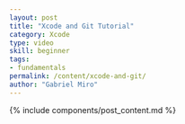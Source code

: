 ```yaml
---
layout: post
title: "Xcode and Git Tutorial"
category: Xcode
type: video
skill: beginner
tags:
- fundamentals
permalink: /content/xcode-and-git/
author: "Gabriel Miro"
---
```

{% include components/post_content.md %}
